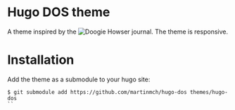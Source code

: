 # Hugo DOS theme

A theme inspired by the 
![Doogie Howser journal](https://www.youtube.com/watch?v=N1WnfMFUqWQ).
The theme is responsive.

# Installation

Add the theme as a submodule to your hugo site:
```
$ git submodule add https://github.com/martinmch/hugo-dos themes/hugo-dos
``

